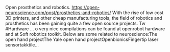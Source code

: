 Open prosthetics and robotics. https://open-neuroscience.com/post/prosthetics-and-robotics/
With the rise of low cost 3D printers, and other cheap manufacturing tools, the field of robotics and prosthetics has been gaining quite a few open source projects. Tw #Hardware ...
o very nice compilations can be found at openrobot hardware and at Soft robotics toolkit. Below are some related to neuroscience:The open hand projectThe Yale open hand projectOpenbionicsFingertip laser sensortakktile...
